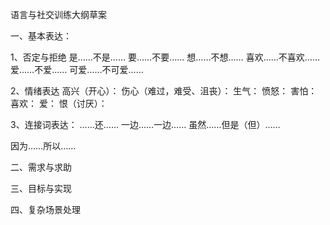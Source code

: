 语言与社交训练大纲草案

一、基本表达：

1、否定与拒绝
是……不是……
要……不要……
想……不想……
喜欢……不喜欢……
爱……不爱……
可爱……不可爱……

2、情绪表达
高兴（开心）：
伤心（难过，难受、沮丧）：
生气：
愤怒：
害怕：
喜欢：
爱：
恨（讨厌）：

3、连接词表达：
……还……
一边……一边……
虽然……但是（但）……

因为……所以……


二、需求与求助

三、目标与实现

四、复杂场景处理

